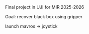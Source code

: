 Final project in UJI for MIR 2025-2026

Goal: recover black box using gripper

launch mavros -> joystick